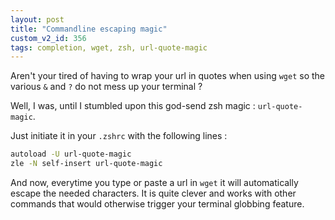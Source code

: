 ```yaml
---
layout: post
title: "Commandline escaping magic"
custom_v2_id: 356
tags: completion, wget, zsh, url-quote-magic
---
```


Aren't your tired of having to wrap your url in quotes when using `wget` so
the various `&` and `?` do not mess up your terminal ?

Well, I was, until I stumbled upon this god-send zsh magic : `url-quote-
magic`.

Just initiate it in your `.zshrc` with the following lines :


```sh
autoload -U url-quote-magic
zle -N self-insert url-quote-magic
```

And now, everytime you type or paste a url in `wget` it will automatically
escape the needed characters. It is quite clever and works with other commands
that would otherwise trigger your terminal globbing feature.
